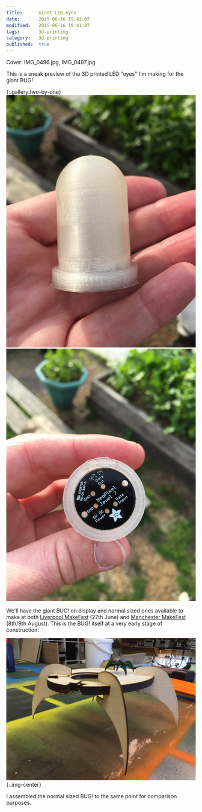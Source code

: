 ```yaml
---
title:      Giant LED eyes
date:       2015-06-16 19:41:07
modified:   2015-06-16 19:41:07
tags:       3d-printing
category:   3d-printing
published:  true
---
```


Cover:      IMG_0496.jpg, IMG_0497.jpg

This is a sneak preview of the 3D printed LED "eyes" I'm making for the giant BUG!

{:.gallery.two-by-one}
![Prototype giant FDM BUG! eye](/assets/2015-06-16-prototype-eye.jpg)
![Bottom view of the BUG! eye showing the NeoPixel ring](/assets/2015-06-16-prototype-with-jewel.jpg)

We'll have the giant BUG! on display and normal sized ones available to make at both [Liverpool MakeFest](https://lpoolmakefest.wordpress.com/) (27th June) and [Manchester MakeFest](http://www.mosi.org.uk/whats-on/makefest.aspx) (8th/9th August). This is the BUG! itself at a very early stage of construction:

![Early BUGZILLA! shot](/assets/2015-06-16-bugzilla-sneak-peak.jpg){:.img-center}

I assembled the normal sized BUG! to the same point for comparison purposes.

